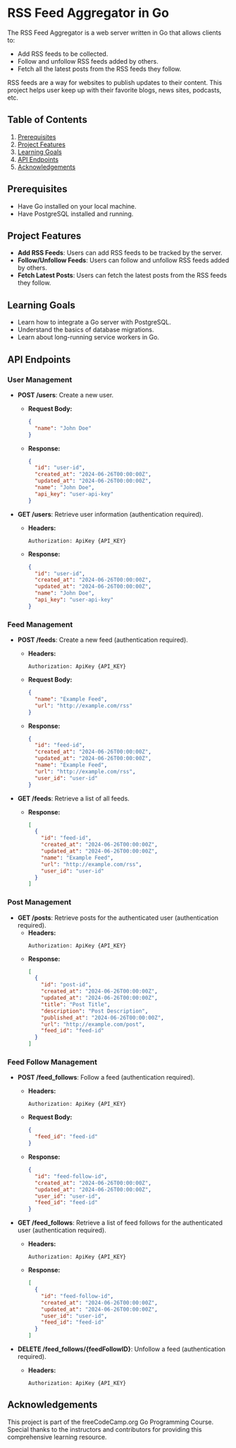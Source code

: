 # RSS Feed Aggregator in Go

The RSS Feed Aggregator is a web server written in Go that allows clients to:

- Add RSS feeds to be collected.
- Follow and unfollow RSS feeds added by others.
- Fetch all the latest posts from the RSS feeds they follow.

RSS feeds are a way for websites to publish updates to their content. This project helps user keep up with their favorite blogs, news sites, podcasts, etc.

## Table of Contents

1. [Prerequisites](#prerequisites)
3. [Project Features](#project-features)
4. [Learning Goals](#learning-goals)
5. [API Endpoints](#api-endpoints)
6. [Acknowledgements](#acknowledgements)
   
## Prerequisites

- Have Go installed on your local machine.
- Have PostgreSQL installed and running.

## Project Features

- **Add RSS Feeds**: Users can add RSS feeds to be tracked by the server.
- **Follow/Unfollow Feeds**: Users can follow and unfollow RSS feeds added by others.
- **Fetch Latest Posts**: Users can fetch the latest posts from the RSS feeds they follow.

## Learning Goals

- Learn how to integrate a Go server with PostgreSQL.
- Understand the basics of database migrations.
- Learn about long-running service workers in Go.

## API Endpoints

### User Management

- **POST /users**: Create a new user.
  - **Request Body:**
    ```json
    {
      "name": "John Doe"
    }
    ```
  - **Response:**
    ```json
    {
      "id": "user-id",
      "created_at": "2024-06-26T00:00:00Z",
      "updated_at": "2024-06-26T00:00:00Z",
      "name": "John Doe",
      "api_key": "user-api-key"
    }
    ```

- **GET /users**: Retrieve user information (authentication required).
  - **Headers:**
    ```
    Authorization: ApiKey {API_KEY}
    ```
  - **Response:**
    ```json
    {
      "id": "user-id",
      "created_at": "2024-06-26T00:00:00Z",
      "updated_at": "2024-06-26T00:00:00Z",
      "name": "John Doe",
      "api_key": "user-api-key"
    }
    ```

### Feed Management

- **POST /feeds**: Create a new feed (authentication required).
  - **Headers:**
    ```
    Authorization: ApiKey {API_KEY}
    ```
  - **Request Body:**
    ```json
    {
      "name": "Example Feed",
      "url": "http://example.com/rss"
    }
    ```
  - **Response:**
    ```json
    {
      "id": "feed-id",
      "created_at": "2024-06-26T00:00:00Z",
      "updated_at": "2024-06-26T00:00:00Z",
      "name": "Example Feed",
      "url": "http://example.com/rss",
      "user_id": "user-id"
    }
    ```

- **GET /feeds**: Retrieve a list of all feeds.
  - **Response:**
    ```json
    [
      {
        "id": "feed-id",
        "created_at": "2024-06-26T00:00:00Z",
        "updated_at": "2024-06-26T00:00:00Z",
        "name": "Example Feed",
        "url": "http://example.com/rss",
        "user_id": "user-id"
      }
    ]
    ```

### Post Management

- **GET /posts**: Retrieve posts for the authenticated user (authentication required).
  - **Headers:**
    ```
    Authorization: ApiKey {API_KEY}
    ```
  - **Response:**
    ```json
    [
      {
        "id": "post-id",
        "created_at": "2024-06-26T00:00:00Z",
        "updated_at": "2024-06-26T00:00:00Z",
        "title": "Post Title",
        "description": "Post Description",
        "published_at": "2024-06-26T00:00:00Z",
        "url": "http://example.com/post",
        "feed_id": "feed-id"
      }
    ]
    ```

### Feed Follow Management

- **POST /feed_follows**: Follow a feed (authentication required).
  - **Headers:**
    ```
    Authorization: ApiKey {API_KEY}
    ```
  - **Request Body:**
    ```json
    {
      "feed_id": "feed-id"
    }
    ```
  - **Response:**
    ```json
    {
      "id": "feed-follow-id",
      "created_at": "2024-06-26T00:00:00Z",
      "updated_at": "2024-06-26T00:00:00Z",
      "user_id": "user-id",
      "feed_id": "feed-id"
    }
    ```

- **GET /feed_follows**: Retrieve a list of feed follows for the authenticated user (authentication required).
  - **Headers:**
    ```
    Authorization: ApiKey {API_KEY}
    ```
  - **Response:**
    ```json
    [
      {
        "id": "feed-follow-id",
        "created_at": "2024-06-26T00:00:00Z",
        "updated_at": "2024-06-26T00:00:00Z",
        "user_id": "user-id",
        "feed_id": "feed-id"
      }
    ]
    ```

- **DELETE /feed_follows/{feedFollowID}**: Unfollow a feed (authentication required).
  - **Headers:**
    ```
    Authorization: ApiKey {API_KEY}
    ```

## Acknowledgements

This project is part of the freeCodeCamp.org Go Programming Course. Special thanks to the instructors and contributors for providing this comprehensive learning resource.
